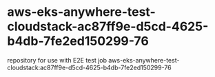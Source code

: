 # aws-eks-anywhere-test-cloudstack-ac87ff9e-d5cd-4625-b4db-7fe2ed150299-76
repository for use with E2E test job aws-eks-anywhere-test-cloudstack:ac87ff9e-d5cd-4625-b4db-7fe2ed150299-76
